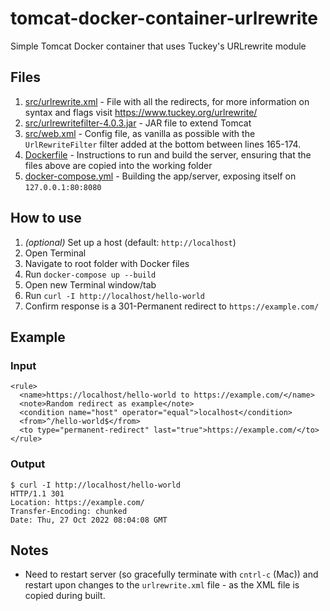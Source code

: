 # tomcat-docker-container-urlrewrite

Simple Tomcat Docker container that uses Tuckey's URLrewrite module

## Files

1. [src/urlrewrite.xml](src/urlrewrite.xml) - File with all the redirects, for more information on syntax and flags visit https://www.tuckey.org/urlrewrite/
2. [src/urlrewritefilter-4.0.3.jar](src/urlrewritefilter-4.0.3.jar) - JAR file to extend Tomcat
3. [src/web.xml](src/web.xml) - Config file, as vanilla as possible with the `UrlRewriteFilter` filter added at the bottom between lines 165-174.
4. [Dockerfile](Dockerfile) - Instructions to run and build the server, ensuring that the files above are copied into the working folder
5. [docker-compose.yml](docker-compose.yml) - Building the app/server, exposing itself on `127.0.0.1:80:8080`


## How to use

1. _(optional)_ Set up a host (default: `http://localhost`)
2. Open Terminal
3. Navigate to root folder with Docker files
4. Run `docker-compose up --build`
5. Open new Terminal window/tab
6. Run `curl -I http://localhost/hello-world`
7. Confirm response is a 301-Permanent redirect to `https://example.com/`

## Example

### Input

```
<rule>
  <name>https://localhost/hello-world to https://example.com/</name>
  <note>Random redirect as example</note>
  <condition name="host" operator="equal">localhost</condition>
  <from>^/hello-world$</from>
  <to type="permanent-redirect" last="true">https://example.com/</to>
</rule>
```
### Output

```
$ curl -I http://localhost/hello-world
HTTP/1.1 301 
Location: https://example.com/
Transfer-Encoding: chunked
Date: Thu, 27 Oct 2022 08:04:08 GMT
```

## Notes
* Need to restart server (so gracefully terminate with `cntrl-c` (Mac)) and restart upon changes to the `urlrewrite.xml` file - as the XML file is copied during built.